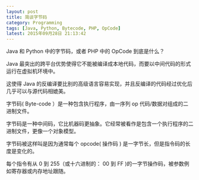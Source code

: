```yaml
---
layout: post
title: 简谈字节码
category: Programming
tags: [Java, Python, Bytecode, PHP, OpCode]
latest: 2015年09月28日 21:13:42
---
```


Java 和 Python 中的字节码，或者 PHP 中的 OpCode 到底是什么？

Java 最突出的跨平台优势使得它不能被编译成本地代码，而要以中间代码的形式运行在虚拟机环境中。

这使得 Java 的反编译要比别的高级语言容易实现，并且反编译的代码经过优化后几乎可以与源代码相媲美。

字节码( Byte-code ）是一种包含执行程序，由一序列 op 代码/数据对组成的二进制文件。

字节码是一种中间码，它比机器码更抽象。它经常被看作是包含一个执行程序的二进制文件，更像一个对象模型。

字节码被这样叫是因为通常每个 opcode( 操作码 ) 是一字节长，但是指令码的长度是变化的。

每个指令有从 0 到 255（或十六进制的： 00 到 FF )的一字节操作码，被参数例如寄存器或内存地址跟随。

